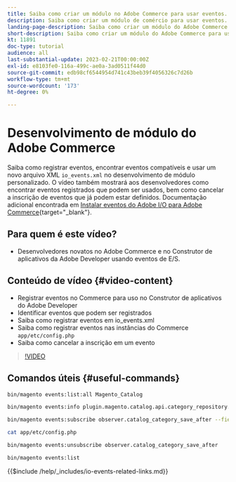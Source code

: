 ```yaml
---
title: Saiba como criar um módulo no Adobe Commerce para usar eventos.
description: Saiba como criar um módulo de comércio para usar eventos.
landing-page-description: Saiba como criar um módulo do Adobe Commerce para usar eventos.
short-description: Saiba como criar um módulo do Adobe Commerce para usar eventos.
kt: 11891
doc-type: tutorial
audience: all
last-substantial-update: 2023-02-21T00:00:00Z
exl-id: e8103fe0-116a-499c-ae0a-3ad0511f44d0
source-git-commit: edb98cf6544954d741c43beb39f4056326c7d26b
workflow-type: tm+mt
source-wordcount: '173'
ht-degree: 0%

---
```


# Desenvolvimento de módulo do Adobe Commerce

Saiba como registrar eventos, encontrar eventos compatíveis e usar um novo arquivo XML `io_events.xml` no desenvolvimento de módulo personalizado. O vídeo também mostrará aos desenvolvedores como encontrar eventos registrados que podem ser usados, bem como cancelar a inscrição de eventos que já podem estar definidos. Documentação adicional encontrada em [Instalar eventos do Adobe I/O para Adobe Commerce](https://developer.adobe.com/commerce/events/get-started/installation/){target="_blank"}.

## Para quem é este vídeo?

* Desenvolvedores novatos no Adobe Commerce e no Construtor de aplicativos da Adobe Developer usando eventos de E/S.

## Conteúdo de vídeo {#video-content}

* Registrar eventos no Commerce para uso no Construtor de aplicativos do Adobe Developer
* Identificar eventos que podem ser registrados
* Saiba como registrar eventos em io_events.xml
* Saiba como registrar eventos nas instâncias do Commerce `app/etc/config.php`
* Saiba como cancelar a inscrição em um evento

>[!VIDEO](https://video.tv.adobe.com/v/3415802?quality=12&learn=on)

## Comandos úteis {#useful-commands}

```bash
bin/magento events:list:all Magento_Catalog

bin/magento events:info plugin.magento.catalog.api.category_repository.save

bin/magento events:subscribe observer.catalog_category_save_after --fields=entity_id --fields=parent_id

cat app/etc/config.php

bin/magento events:unsubscribe observer.catalog_category_save_after

bin/magento events:list
```

{{$include /help/_includes/io-events-related-links.md}}
